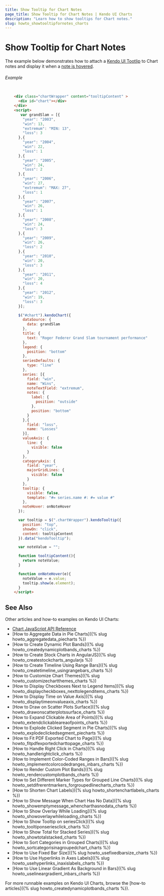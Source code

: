 ```yaml
---
title: Show Tooltip for Chart Notes
page_title: Show Tooltip for Chart Notes | Kendo UI Charts
description: "Learn how to show tooltips for Chart notes."
slug: howto_showtooltipfornotes_charts
---
```


# Show Tooltip for Chart Notes

The example below demonstrates how to attach a [Kendo UI Tootlip](/api/javascript/ui/tooltip) to Chart notes and display it when a [note is hovered](/api/javascript/dataviz/ui/chart#events-noteHover).

###### Example
```html

	<div class="chartWrapper" content="tooltipContent" >
      <div id="chart"></div>
    </div>
    <script>
       var grandSlam = [{
        "year": "2003",
        "win": 13,
        "extremum": "MIN: 13",
        "loss": 3
      },{
        "year": "2004",
        "win": 22,
        "loss": 1
      },{
        "year": "2005",
        "win": 24,
        "loss": 2
      },{
        "year": "2006",
        "win": 27,
        "extremum": "MAX: 27",
        "loss": 1
      },{
        "year": "2007",
        "win": 26,
        "loss": 1
      },{
        "year": "2008",
        "win": 24,
        "loss": 3
      },{
        "year": "2009",
        "win": 26,
        "loss": 2
      },{
        "year": "2010",
        "win": 20,
        "loss": 3
      },{
        "year": "2011",
        "win": 20,
        "loss": 4
      },{
        "year": "2012",
        "win": 19,
        "loss": 3
      }];

      $("#chart").kendoChart({
        dataSource: {
          data: grandSlam
        },
        title: {
          text: "Roger Federer Grand Slam tournament performance"
        },
        legend: {
          position: "bottom"
        },
        seriesDefaults: {
          type: "line"
        },
        series: [{
          field: "win",
          name: "Wins",
          noteTextField: "extremum",
          notes: {
            label: {
              position: "outside"
            },
            position: "bottom"
          }
        },{
          field: "loss",
          name: "Losses"
        }],
        valueAxis: {
          line: {
            visible: false
          }
        },
        categoryAxis: {
          field: "year",
          majorGridLines: {
            visible: false
          }
        },
        tooltip: {
          visible: false,
          template: "#= series.name #: #= value #"
        },
        noteHover: onNoteHover
      });

      var tooltip = $(".chartWrapper").kendoTooltip({
        position: "top",
        showOn: "click",
        content: tooltipContent
      }).data("kendoTooltip");

      var noteValue = "";

      function tooltipContent(){
        return noteValue;
      }

      function onNoteHover(e){
        noteValue = e.value;
        tooltip.show(e.element);
      }
    </script>
```

## See Also

Other articles and how-to examples on Kendo UI Charts:

* [Chart JavaScript API Reference](/api/javascript/dataviz/ui/chart)
* [How to Aggregate Data in Pie Charts]({% slug howto_aggregatedata_piecharts %})
* [How to Create Dynamic Plot Bands]({% slug howto_createdynamicplotbands_charts %})
* [How to Create Stock Charts in AngularJS]({% slug howto_createstockcharts_angularjs %})
* [How to Create Timeline Using Range Bars]({% slug howto_createtimeline_usingrangebars_charts %})
* [How to Customize Chart Themes]({% slug howto_customizechartthemes_charts %})
* [How to Display Checkboxes Next to Legend Items]({% slug howto_displaycheckboxes_nexttolegenditems_charts %})
* [How to Display Time on Value Axis]({% slug howto_displaytimeonvalueaxis_charts %})
* [How to Draw on Scatter Plots Surface]({% slug howto_drawonscatterplotssurface_charts %})
* [How to Expand Clickable Area of Points]({% slug howto_extendclickableareaofpoints_charts %})
* [How to Explode Clicked Segment in Pie Charts]({% slug howto_explodeclickedsegment_piecharts %})
* [How to Fit PDF Exported Chart to Page]({% slug howto_fitpdfexportedcharttopage_charts %})
* [How to Handle Right Click in Charts]({% slug howto_handlerightclick_charts %})
* [How to Implement Color-Coded Ranges in Bars]({% slug howto_implementcolorcodedranges_inbars_charts %})
* [How to Render Custom Plot Bands]({% slug howto_rendercustomplotbands_charts %})
* [How to Set Different Marker Types for Grouped Line Charts]({% slug howto_setdifrerentmarkers_forgroupedlinecharts_charts %})
* [How to Shorten Chart Labels]({% slug howto_shortenchartlabels_charts %})
* [How to Show Message When Chart Has No Data]({% slug howto_showemptymessage_whencharthasnodata_charts %})
* [How to Show Overlay While Loading]({% slug howto_showoverlaywhileloading_charts %})
* [How to Show Tooltip on seriesClick]({% slug howto_tooltiponseriesclick_charts %})
* [How to Show Total for Stacked Series]({% slug howto_showtotalstacked_charts %})
* [How to Sort Categories in Grouped Charts]({% slug howto_sortcategorisinagroupedchart_charts %})
* [How to Use Fixed Bar Size]({% slug howto_usefixedbarsize_charts %})
* [How to Use Hyperlinks in Axes Labels]({% slug howto_usehyperlinks_inaxislabels_charts %})
* [How to Use Linear Gradient As Background in Bars]({% slug howto_uselineargradient_inbars_charts %})

For more runnable examples on Kendo UI Charts, browse the [how-to articles]({% slug howto_createdynamicplotbands_charts %}).
